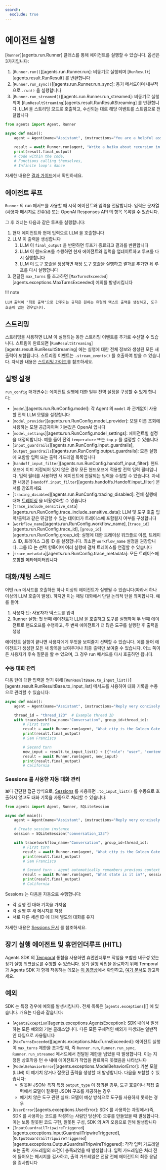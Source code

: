 ```yaml
---
search:
  exclude: true
---
```

# 에이전트 실행

[`Runner`][agents.run.Runner] 클래스를 통해 에이전트를 실행할 수 있습니다. 옵션은 3가지입니다:

1. [`Runner.run()`][agents.run.Runner.run]: 비동기로 실행되며 [`RunResult`][agents.result.RunResult] 를 반환합니다
2. [`Runner.run_sync()`][agents.run.Runner.run_sync]: 동기 메서드이며 내부적으로 `.run()` 을 실행합니다
3. [`Runner.run_streamed()`][agents.run.Runner.run_streamed]: 비동기로 실행되며 [`RunResultStreaming`][agents.result.RunResultStreaming] 를 반환합니다. LLM 을 스트리밍 모드로 호출하고, 수신되는 대로 해당 이벤트를 스트림으로 전달합니다

```python
from agents import Agent, Runner

async def main():
    agent = Agent(name="Assistant", instructions="You are a helpful assistant")

    result = await Runner.run(agent, "Write a haiku about recursion in programming.")
    print(result.final_output)
    # Code within the code,
    # Functions calling themselves,
    # Infinite loop's dance
```

자세한 내용은 [결과 가이드](results.md)에서 확인하세요.

## 에이전트 루프

`Runner` 의 run 메서드를 사용할 때 시작 에이전트와 입력을 전달합니다. 입력은 문자열(사용자 메시지로 간주됨) 또는 OpenAI Responses API 의 항목 목록일 수 있습니다.

그 후 러너는 다음과 같은 루프를 실행합니다:

1. 현재 에이전트와 현재 입력으로 LLM 을 호출합니다
2. LLM 이 출력을 생성합니다
    1. LLM 이 `final_output` 을 반환하면 루프가 종료되고 결과를 반환합니다
    2. LLM 이 핸드오프를 수행하면 현재 에이전트와 입력을 업데이트하고 루프를 다시 실행합니다
    3. LLM 이 도구 호출을 생성하면 해당 도구 호출을 실행하고 결과를 추가한 뒤 루프를 다시 실행합니다
3. 전달된 `max_turns` 를 초과하면 [`MaxTurnsExceeded`][agents.exceptions.MaxTurnsExceeded] 예외를 발생시킵니다

!!! note

    LLM 출력이 "최종 출력"으로 간주되는 규칙은 원하는 유형의 텍스트 출력을 생성하고, 도구 호출이 없는 경우입니다.

## 스트리밍

스트리밍을 사용하면 LLM 이 실행되는 동안 스트리밍 이벤트를 추가로 수신할 수 있습니다. 스트림이 완료되면 [`RunResultStreaming`][agents.result.RunResultStreaming] 에는 실행에 대한 전체 정보와 생성된 모든 새 출력이 포함됩니다. 스트리밍 이벤트는 `.stream_events()` 를 호출하여 받을 수 있습니다. 자세한 내용은 [스트리밍 가이드](streaming.md)를 참조하세요.

## 실행 설정

`run_config` 매개변수는 에이전트 실행에 대한 일부 전역 설정을 구성할 수 있게 합니다:

-   [`model`][agents.run.RunConfig.model]: 각 Agent 의 `model` 과 관계없이 사용할 전역 LLM 모델을 설정합니다
-   [`model_provider`][agents.run.RunConfig.model_provider]: 모델 이름 조회에 사용하는 모델 공급자이며 기본값은 OpenAI 입니다
-   [`model_settings`][agents.run.RunConfig.model_settings]: 에이전트별 설정을 재정의합니다. 예를 들어 전역 `temperature` 또는 `top_p` 를 설정할 수 있습니다
-   [`input_guardrails`][agents.run.RunConfig.input_guardrails], [`output_guardrails`][agents.run.RunConfig.output_guardrails]: 모든 실행에 포함할 입력 또는 출력 가드레일 목록입니다
-   [`handoff_input_filter`][agents.run.RunConfig.handoff_input_filter]: 핸드오프에 이미 지정되어 있지 않은 경우 모든 핸드오프에 적용할 전역 입력 필터입니다. 입력 필터를 사용하면 새 에이전트에 전달되는 입력을 수정할 수 있습니다. 자세한 내용은 [`Handoff.input_filter`][agents.handoffs.Handoff.input_filter] 문서를 참조하세요
-   [`tracing_disabled`][agents.run.RunConfig.tracing_disabled]: 전체 실행에 대해 [트레이싱](tracing.md) 을 비활성화할 수 있습니다
-   [`trace_include_sensitive_data`][agents.run.RunConfig.trace_include_sensitive_data]: LLM 및 도구 호출 입력/출력과 같은 민감할 수 있는 데이터가 트레이스에 포함될지 여부를 구성합니다
-   [`workflow_name`][agents.run.RunConfig.workflow_name], [`trace_id`][agents.run.RunConfig.trace_id], [`group_id`][agents.run.RunConfig.group_id]: 실행에 대한 트레이싱 워크플로 이름, 트레이스 ID, 트레이스 그룹 ID 를 설정합니다. 최소한 `workflow_name` 설정을 권장합니다. 그룹 ID 는 선택 항목이며 여러 실행에 걸쳐 트레이스를 연결할 수 있습니다
-   [`trace_metadata`][agents.run.RunConfig.trace_metadata]: 모든 트레이스에 포함할 메타데이터입니다

## 대화/채팅 스레드

어떤 run 메서드를 호출하든 하나 이상의 에이전트가 실행될 수 있습니다(따라서 하나 이상의 LLM 호출이 발생). 하지만 이는 채팅 대화에서 단일 논리적 턴을 의미합니다. 예를 들어:

1. 사용자 턴: 사용자가 텍스트를 입력
2. Runner 실행: 첫 번째 에이전트가 LLM 을 호출하고 도구를 실행하며 두 번째 에이전트로 핸드오프를 수행하고, 두 번째 에이전트가 더 많은 도구를 실행한 후 출력을 생성

에이전트 실행이 끝나면 사용자에게 무엇을 보여줄지 선택할 수 있습니다. 예를 들어 에이전트가 생성한 모든 새 항목을 보여주거나 최종 출력만 보여줄 수 있습니다. 어느 쪽이든 사용자가 후속 질문을 할 수 있으며, 그 경우 run 메서드를 다시 호출하면 됩니다.

### 수동 대화 관리

다음 턴에 대한 입력을 얻기 위해 [`RunResultBase.to_input_list()`][agents.result.RunResultBase.to_input_list] 메서드를 사용하여 대화 기록을 수동으로 관리할 수 있습니다:

```python
async def main():
    agent = Agent(name="Assistant", instructions="Reply very concisely.")

    thread_id = "thread_123"  # Example thread ID
    with trace(workflow_name="Conversation", group_id=thread_id):
        # First turn
        result = await Runner.run(agent, "What city is the Golden Gate Bridge in?")
        print(result.final_output)
        # San Francisco

        # Second turn
        new_input = result.to_input_list() + [{"role": "user", "content": "What state is it in?"}]
        result = await Runner.run(agent, new_input)
        print(result.final_output)
        # California
```

### Sessions 를 사용한 자동 대화 관리

보다 간단한 접근 방식으로, [Sessions](sessions.md) 를 사용하면 `.to_input_list()` 를 수동으로 호출하지 않고도 대화 기록을 자동으로 처리할 수 있습니다:

```python
from agents import Agent, Runner, SQLiteSession

async def main():
    agent = Agent(name="Assistant", instructions="Reply very concisely.")

    # Create session instance
    session = SQLiteSession("conversation_123")

    with trace(workflow_name="Conversation", group_id=thread_id):
        # First turn
        result = await Runner.run(agent, "What city is the Golden Gate Bridge in?", session=session)
        print(result.final_output)
        # San Francisco

        # Second turn - agent automatically remembers previous context
        result = await Runner.run(agent, "What state is it in?", session=session)
        print(result.final_output)
        # California
```

Sessions 는 다음을 자동으로 수행합니다:

-   각 실행 전 대화 기록을 가져옴
-   각 실행 후 새 메시지를 저장
-   서로 다른 세션 ID 에 대해 별도의 대화를 유지

자세한 내용은 [Sessions 문서](sessions.md) 를 참조하세요.

## 장기 실행 에이전트 및 휴먼인더루프 (HITL)

Agents SDK 의 [Temporal](https://temporal.io/) 통합을 사용하면 휴먼인더루프 작업을 포함한 내구성 있는 장기 실행 워크플로를 수행할 수 있습니다. 장기 실행 작업을 완료하기 위해 Temporal 과 Agents SDK 가 함께 작동하는 데모는 [이 동영상](https://www.youtube.com/watch?v=fFBZqzT4DD8)에서 확인하고, [여기 문서](https://github.com/temporalio/sdk-python/tree/main/temporalio/contrib/openai_agents)도 참고하세요.

## 예외

SDK 는 특정 경우에 예외를 발생시킵니다. 전체 목록은 [`agents.exceptions`][] 에 있습니다. 개요는 다음과 같습니다:

-   [`AgentsException`][agents.exceptions.AgentsException]: SDK 내에서 발생하는 모든 예외의 기본 클래스입니다. 다른 모든 구체적인 예외가 파생되는 일반적인 타입으로 사용됩니다
-   [`MaxTurnsExceeded`][agents.exceptions.MaxTurnsExceeded]: 에이전트 실행이 `max_turns` 제한을 초과할 때, 즉 `Runner.run`, `Runner.run_sync`, `Runner.run_streamed` 메서드에서 전달된 제한을 넘었을 때 발생합니다. 이는 지정된 상호작용 턴 수 내에 에이전트가 작업을 완료하지 못했음을 나타냅니다
-   [`ModelBehaviorError`][agents.exceptions.ModelBehaviorError]: 기본 모델(LLM) 이 예기치 않거나 잘못된 출력을 생성할 때 발생합니다. 다음을 포함할 수 있습니다:
    -   잘못된 JSON: 특히 특정 `output_type` 이 정의된 경우, 도구 호출이나 직접 출력에서 모델이 잘못된 JSON 구조를 제공하는 경우
    -   예기치 않은 도구 관련 실패: 모델이 예상 방식으로 도구를 사용하지 못하는 경우
-   [`UserError`][agents.exceptions.UserError]: SDK 를 사용하는 과정에서(즉, SDK 를 사용하는 코드를 작성하는 사람인 당신이) 오류를 만들었을 때 발생합니다. 이는 보통 잘못된 코드 구현, 잘못된 구성, SDK 의 API 오용으로 인해 발생합니다
-   [`InputGuardrailTripwireTriggered`][agents.exceptions.InputGuardrailTripwireTriggered], [`OutputGuardrailTripwireTriggered`][agents.exceptions.OutputGuardrailTripwireTriggered]: 각각 입력 가드레일 또는 출력 가드레일의 조건이 충족되었을 때 발생합니다. 입력 가드레일은 처리 전에 들어오는 메시지를 검사하고, 출력 가드레일은 전달 전에 에이전트의 최종 응답을 검사합니다